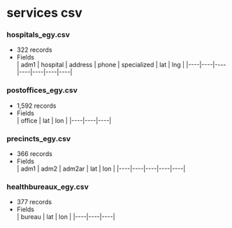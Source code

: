 # services csv

### hospitals_egy.csv
* 322 records
* Fields	
|	adm1	|	hospital	|	address	|	phone	|	specialized	|	lat	|	lng	|
|----|----|----|----|----|----|----|

### postoffices_egy.csv
* 1,592 records
* Fields 	
|	office	|	lat	|	lon	|
|----|----|----|

### precincts_egy.csv
* 366 records
* Fields	
|	adm1	|	adm2	|	adm2ar	|	lat	|	lon	|
|----|----|----|----|----|

### healthbureaux_egy.csv
* 377 records
* Fields 	
|	bureau	|	lat	|	lon	|
|----|----|----|